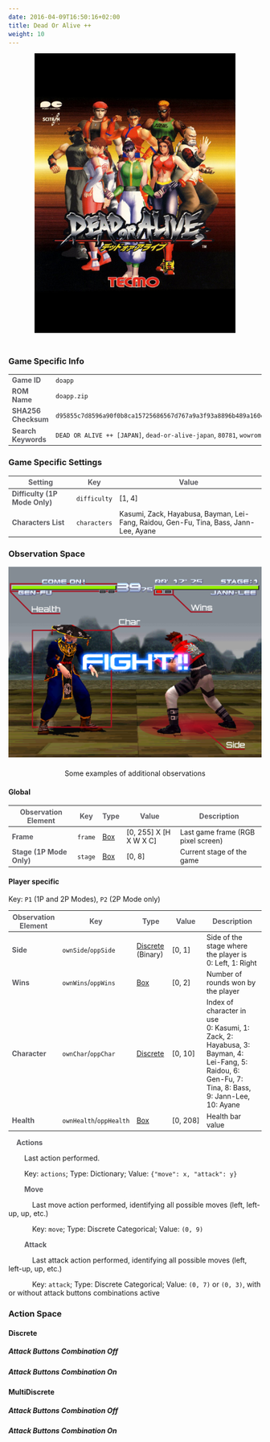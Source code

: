 ```yaml
---
date: 2016-04-09T16:50:16+02:00
title: Dead Or Alive ++
weight: 10
---
```


<figure style="margin-bottom:0px; margin-top:0px; margin-right:auto; margin-left:auto; width: 400px;">
  <img src="/images/envs/doapp.jpg" style="margin-bottom:20px;">
</figure>

### Game Specific Info

|       |  |
|-------------|-------------|
| <strong><span style="color:#5B5B60;">Game ID</span></strong>   | `doapp`       |
| <strong><span style="color:#5B5B60;">ROM Name</span></strong>   | `doapp.zip`       |
| <strong><span style="color:#5B5B60;">SHA256 Checksum</span></strong>  | `d95855c7d8596a90f0b8ca15725686567d767a9a3f93a8896b489a160e705c4e`        |
| <strong><span style="color:#5B5B60;">Search Keywords</span></strong>   | `DEAD OR ALIVE ++ [JAPAN]`, `dead-or-alive-japan`, `80781`, `wowroms`       |

### Game Specific Settings

| <strong><span style="color:#5B5B60;">Setting</span></strong> | <strong><span style="color:#5B5B60;">Key</span></strong> | <strong><span style="color:#5B5B60;">Value</span></strong>|
|-------------|-------------| ------|
| <strong><span style="color:#5B5B60;">Difficulty (1P Mode Only)</span></strong>   | `difficulty`       | [1, 4]|
| <strong><span style="color:#5B5B60;">Characters List</span></strong>   | `characters`       | Kasumi, Zack, Hayabusa, Bayman, Lei-Fang, Raidou, Gen-Fu, Tina, Bass, Jann-Lee, Ayane |

### Observation Space

<figure style="margin-bottom:0px; margin-top:0px; margin-right:auto; margin-left:auto;">
  <a href="/images/envs/doappData.png" target="_blank"><img src="/images/envs/doappData.png" style="margin-bottom:20px;"></a>
  <figcaption align="middle">Some examples of additional observations</figcaption>
</figure>

#### Global

| <strong><span style="color:#5B5B60;">Observation Element</span></strong> | <strong><span style="color:#5B5B60;">Key</span></strong> | <strong><span style="color:#5B5B60;">Type</span></strong> | <strong><span style="color:#5B5B60;">Value</span></strong>| <strong><span style="color:#5B5B60;">Description</span></strong> |
|-------------|-------------| ------|-------| --------------|
| <strong><span style="color:#5B5B60;">Frame</span></strong>   | `frame`       | <a href="https://github.com/openai/gym/tree/master/gym/spaces/box.py" target="blank_">Box</a> |[0, 255] X [H X W X C] | Last game frame  (RGB pixel screen)|
| <strong><span style="color:#5B5B60;">Stage (1P Mode Only)</span></strong>   | `stage` | <a href="https://github.com/openai/gym/tree/master/gym/spaces/box.py" target="blank_">Box</a>   |  [0, 8]| Current stage of the game |

#### Player specific

Key: `P1` (1P and 2P Modes), `P2` (2P Mode only)

| <strong><span style="color:#5B5B60;">Observation Element</span></strong> | <strong><span style="color:#5B5B60;">Key</span></strong> | <strong><span style="color:#5B5B60;">Type</span></strong> | <strong><span style="color:#5B5B60;">Value</span></strong>| <strong><span style="color:#5B5B60;">Description</span></strong> |
|-------------|-------------| ------|-------| --------------|
| <strong><span style="color:#5B5B60;">Side</span></strong>   | `ownSide`/`oppSide`       | <a href="https://github.com/openai/gym/tree/master/gym/spaces/discrete.py" target="blank_">Discrete</a> (Binary) | [0,&#160;1] | Side of the stage where the player is<br>0: Left, 1: Right |
| <strong><span style="color:#5B5B60;">Wins</span></strong>   | `ownWins`/`oppWins` | <a href="https://github.com/openai/gym/tree/master/gym/spaces/box.py" target="blank_">Box</a>   |  [0,&#160;2]| Number of rounds won by the player |
| <strong><span style="color:#5B5B60;">Character</span></strong>   | `ownChar`/`oppChar`       | <a href="https://github.com/openai/gym/tree/master/gym/spaces/discrete.py" target="blank_">Discrete</a> | [0,&#160;10] | Index of character in use<br>0: Kasumi, 1: Zack, 2: Hayabusa, 3: Bayman, 4: Lei-Fang, 5: Raidou, 6: Gen-Fu, 7: Tina, 8: Bass, 9: Jann-Lee, 10: Ayane|
| <strong><span style="color:#5B5B60;">Health</span></strong>   | `ownHealth`/`oppHealth` | <a href="https://github.com/openai/gym/tree/master/gym/spaces/box.py" target="blank_">Box</a>   |  [0,&#160;208]| Health bar value |

&nbsp;&nbsp;&nbsp;&nbsp;<strong><span style="color:#5B5B60;">Actions</span></strong>

&nbsp;&nbsp;&nbsp;&nbsp;&nbsp;&nbsp;&nbsp;&nbsp;Last action performed.

&nbsp;&nbsp;&nbsp;&nbsp;&nbsp;&nbsp;&nbsp;&nbsp;Key: `actions`; Type: Dictionary; Value: `{"move": x, "attack": y}`

&nbsp;&nbsp;&nbsp;&nbsp;&nbsp;&nbsp;&nbsp;&nbsp;<strong><span style="color:#5B5B60;">Move</span></strong>

&nbsp;&nbsp;&nbsp;&nbsp;&nbsp;&nbsp;&nbsp;&nbsp;&nbsp;&nbsp;&nbsp;&nbsp;Last move action performed, identifying all possible moves (left, left-up, up, etc.)

&nbsp;&nbsp;&nbsp;&nbsp;&nbsp;&nbsp;&nbsp;&nbsp;&nbsp;&nbsp;&nbsp;&nbsp;Key: `move`; Type: Discrete Categorical; Value: `(0, 9)`

&nbsp;&nbsp;&nbsp;&nbsp;&nbsp;&nbsp;&nbsp;&nbsp;<strong><span style="color:#5B5B60;">Attack</span></strong>

&nbsp;&nbsp;&nbsp;&nbsp;&nbsp;&nbsp;&nbsp;&nbsp;&nbsp;&nbsp;&nbsp;&nbsp;Last attack action performed, identifying all possible moves (left, left-up, up, etc.)

&nbsp;&nbsp;&nbsp;&nbsp;&nbsp;&nbsp;&nbsp;&nbsp;&nbsp;&nbsp;&nbsp;&nbsp;Key: `attack`; Type: Discrete Categorical; Value: `(0, 7)` or `(0, 3)`, with or without attack buttons combinations active

### Action Space

#### Discrete

##### Attack Buttons Combination Off

##### Attack Buttons Combination On

#### MultiDiscrete

##### Attack Buttons Combination Off

##### Attack Buttons Combination On
